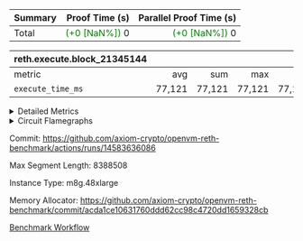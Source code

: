 | Summary | Proof Time (s) | Parallel Proof Time (s) |
|:---|---:|---:|
| Total | <span style='color: green'>(+0 [NaN%])</span> 0 | <span style='color: green'>(+0 [NaN%])</span> 0 |


| reth.execute.block_21345144 |||||
|:---|---:|---:|---:|---:|
|metric|avg|sum|max|min|
| `execute_time_ms     ` |  77,121 |  77,121 |  77,121 |  77,121 |



<details>
<summary>Detailed Metrics</summary>

| group | block_number | num_segments |
| --- | --- | --- |
| reth.execute.block_21345144 | 21345144 | 1 | 

| group | block_number | segment | execute_time_ms |
| --- | --- | --- | --- |
| reth.execute.block_21345144 | 21345144 | 0 | 77,121 | 

</details>


<details>
<summary>Circuit Flamegraphs</summary>

[![](https://axiom-public-data-sandbox-us-east-1.s3.us-east-1.amazonaws.com/benchmark/github/flamegraphs/reth-acda1ce10631760ddd62cc98c4720dd1659328cb-ffbda89bfbc8114a1108a28f5fc8213a51aeed58bbce5b0d63fe30ee15f2567f/metrics-reth.execute.block_21345144.dsl_ir.opcode.air_name.cells_used.reverse.svg)](https://axiom-public-data-sandbox-us-east-1.s3.us-east-1.amazonaws.com/benchmark/github/flamegraphs/reth-acda1ce10631760ddd62cc98c4720dd1659328cb-ffbda89bfbc8114a1108a28f5fc8213a51aeed58bbce5b0d63fe30ee15f2567f/metrics-reth.execute.block_21345144.dsl_ir.opcode.air_name.cells_used.reverse.svg)
[![](https://axiom-public-data-sandbox-us-east-1.s3.us-east-1.amazonaws.com/benchmark/github/flamegraphs/reth-acda1ce10631760ddd62cc98c4720dd1659328cb-ffbda89bfbc8114a1108a28f5fc8213a51aeed58bbce5b0d63fe30ee15f2567f/metrics-reth.execute.block_21345144.dsl_ir.opcode.air_name.cells_used.svg)](https://axiom-public-data-sandbox-us-east-1.s3.us-east-1.amazonaws.com/benchmark/github/flamegraphs/reth-acda1ce10631760ddd62cc98c4720dd1659328cb-ffbda89bfbc8114a1108a28f5fc8213a51aeed58bbce5b0d63fe30ee15f2567f/metrics-reth.execute.block_21345144.dsl_ir.opcode.air_name.cells_used.svg)
[![](https://axiom-public-data-sandbox-us-east-1.s3.us-east-1.amazonaws.com/benchmark/github/flamegraphs/reth-acda1ce10631760ddd62cc98c4720dd1659328cb-ffbda89bfbc8114a1108a28f5fc8213a51aeed58bbce5b0d63fe30ee15f2567f/metrics-reth.execute.block_21345144.dsl_ir.opcode.frequency.reverse.svg)](https://axiom-public-data-sandbox-us-east-1.s3.us-east-1.amazonaws.com/benchmark/github/flamegraphs/reth-acda1ce10631760ddd62cc98c4720dd1659328cb-ffbda89bfbc8114a1108a28f5fc8213a51aeed58bbce5b0d63fe30ee15f2567f/metrics-reth.execute.block_21345144.dsl_ir.opcode.frequency.reverse.svg)
[![](https://axiom-public-data-sandbox-us-east-1.s3.us-east-1.amazonaws.com/benchmark/github/flamegraphs/reth-acda1ce10631760ddd62cc98c4720dd1659328cb-ffbda89bfbc8114a1108a28f5fc8213a51aeed58bbce5b0d63fe30ee15f2567f/metrics-reth.execute.block_21345144.dsl_ir.opcode.frequency.svg)](https://axiom-public-data-sandbox-us-east-1.s3.us-east-1.amazonaws.com/benchmark/github/flamegraphs/reth-acda1ce10631760ddd62cc98c4720dd1659328cb-ffbda89bfbc8114a1108a28f5fc8213a51aeed58bbce5b0d63fe30ee15f2567f/metrics-reth.execute.block_21345144.dsl_ir.opcode.frequency.svg)

</details>


Commit: https://github.com/axiom-crypto/openvm-reth-benchmark/actions/runs/14583636086

Max Segment Length: 8388508

Instance Type: m8g.48xlarge

Memory Allocator: https://github.com/axiom-crypto/openvm-reth-benchmark/commit/acda1ce10631760ddd62cc98c4720dd1659328cb

[Benchmark Workflow]()
